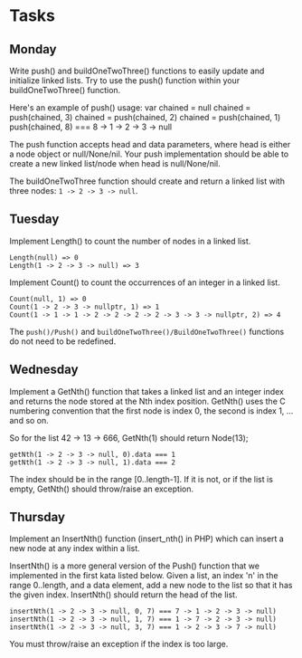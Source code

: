 # Tasks

## Monday

Write push() and buildOneTwoThree() functions to easily update and initialize linked lists. Try to use the push() function within your buildOneTwoThree() function.

Here's an example of push() usage:
    var chained = null
    chained = push(chained, 3)
    chained = push(chained, 2)
    chained = push(chained, 1)
    push(chained, 8) === 8 -> 1 -> 2 -> 3 -> null

The push function accepts head and data parameters, where head is either a node object or null/None/nil. Your push implementation should be able to create a new linked list/node when head is null/None/nil.

The buildOneTwoThree function should create and return a linked list with three nodes: `1 -> 2 -> 3 -> null`.

## Tuesday

Implement Length() to count the number of nodes in a linked list.

    Length(null) => 0
    Length(1 -> 2 -> 3 -> null) => 3

Implement Count() to count the occurrences of an integer in a linked list.

    Count(null, 1) => 0
    Count(1 -> 2 -> 3 -> nullptr, 1) => 1
    Count(1 -> 1 -> 1 -> 2 -> 2 -> 2 -> 2 -> 3 -> 3 -> nullptr, 2) => 4

The `push()/Push()` and `buildOneTwoThree()/BuildOneTwoThree()` functions do not need to be redefined.

## Wednesday

Implement a GetNth() function that takes a linked list and an integer index and returns the node stored at the Nth index position. GetNth() uses the C numbering convention that the first node is index 0, the second is index 1, ... and so on.

So for the list 42 -> 13 -> 666, GetNth(1) should return Node(13);

    getNth(1 -> 2 -> 3 -> null, 0).data === 1
    getNth(1 -> 2 -> 3 -> null, 1).data === 2

The index should be in the range [0..length-1]. If it is not, or if the list is empty, GetNth() should throw/raise an exception.

## Thursday

Implement an InsertNth() function (insert_nth() in PHP) which can insert a new node at any index within a list.

InsertNth() is a more general version of the Push() function that we implemented in the first kata listed below. Given a list, an index 'n' in the range 0..length, and a data element, add a new node to the list so that it has the given index. InsertNth() should return the head of the list.

    insertNth(1 -> 2 -> 3 -> null, 0, 7) === 7 -> 1 -> 2 -> 3 -> null)
    insertNth(1 -> 2 -> 3 -> null, 1, 7) === 1 -> 7 -> 2 -> 3 -> null)
    insertNth(1 -> 2 -> 3 -> null, 3, 7) === 1 -> 2 -> 3 -> 7 -> null)

You must throw/raise an exception if the index is too large.


